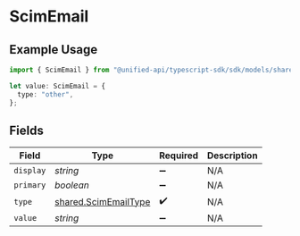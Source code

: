 # ScimEmail

## Example Usage

```typescript
import { ScimEmail } from "@unified-api/typescript-sdk/sdk/models/shared";

let value: ScimEmail = {
  type: "other",
};
```

## Fields

| Field                                                               | Type                                                                | Required                                                            | Description                                                         |
| ------------------------------------------------------------------- | ------------------------------------------------------------------- | ------------------------------------------------------------------- | ------------------------------------------------------------------- |
| `display`                                                           | *string*                                                            | :heavy_minus_sign:                                                  | N/A                                                                 |
| `primary`                                                           | *boolean*                                                           | :heavy_minus_sign:                                                  | N/A                                                                 |
| `type`                                                              | [shared.ScimEmailType](../../../sdk/models/shared/scimemailtype.md) | :heavy_check_mark:                                                  | N/A                                                                 |
| `value`                                                             | *string*                                                            | :heavy_minus_sign:                                                  | N/A                                                                 |